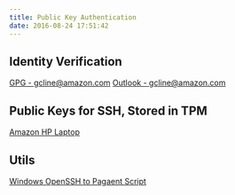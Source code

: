 ```yaml
---
title: Public Key Authentication
date: 2016-08-24 17:51:42
---
```


## Identity Verification
[GPG - gcline@amazon.com](gdc-amazon-gpg.txt)
[Outlook - gcline@amazon.com](gcline-amazon-email-cer.txt)

## Public Keys for SSH, Stored in TPM
[Amazon HP Laptop](amazon-tpm.txt)

## Utils
[Windows OpenSSH to Pagaent Script](pagent-bat.txt)
